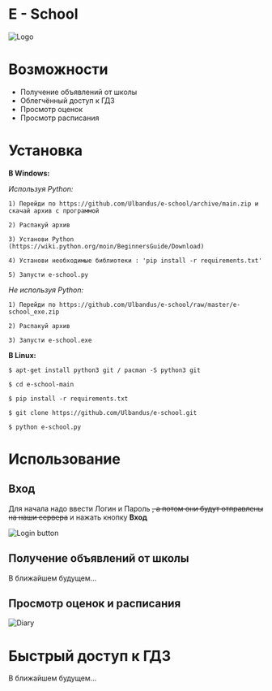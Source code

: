 # E - School
![Logo](https://i.imgur.com/HVeoylG.jpg)

# Возможности

 - Получение объявлений от школы
 - Облегчённый доступ к ГДЗ
 - Просмотр оценок
 - Просмотр расписания

# Установка

 **В Windows:**
 
*Используя Python:*


`1) Перейди по https://github.com/Ulbandus/e-school/archive/main.zip и скачай архив с программой`

`2) Распакуй архив`

`3) Установи Python (https://wiki.python.org/moin/BeginnersGuide/Download)`

`4) Установи необходимые библиотеки : 'pip install -r requirements.txt'`

`5) Запусти e-school.py`

*Не используя Python:*


`1) Перейди по https://github.com/Ulbandus/e-school/raw/master/e-school_exe.zip`

`2) Распакуй архив`

`3) Запусти e-school.exe`


**В  Linux:**


`$ apt-get install python3 git / pacman -S python3 git`

`$ cd e-school-main`

`$ pip install -r requirements.txt`

`$ git clone https://github.com/Ulbandus/e-school.git`

`$ python e-school.py`

# Использование
## Вход
Для начала надо ввести Логин и Пароль ~~,  а потом они будут отправлены на наши сервера~~ и нажать кнопку **Вход**

![Login button](https://i.imgur.com/X6ldmIn.jpg)

## Получение объявлений от школы 
В ближайшем будущем...

##  Просмотр оценок и расписания
![Diary](https://i.imgur.com/wPXzBTq.jpg)
# Быстрый  доступ к ГДЗ
В ближайшем будущем...
